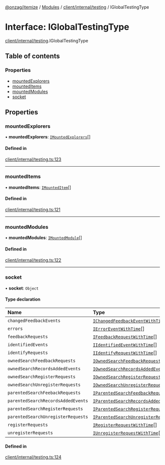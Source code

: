 [@onzag/itemize](../README.md) / [Modules](../modules.md) / [client/internal/testing](../modules/client_internal_testing.md) / IGlobalTestingType

# Interface: IGlobalTestingType

[client/internal/testing](../modules/client_internal_testing.md).IGlobalTestingType

## Table of contents

### Properties

- [mountedExplorers](client_internal_testing.IGlobalTestingType.md#mountedexplorers)
- [mountedItems](client_internal_testing.IGlobalTestingType.md#mounteditems)
- [mountedModules](client_internal_testing.IGlobalTestingType.md#mountedmodules)
- [socket](client_internal_testing.IGlobalTestingType.md#socket)

## Properties

### mountedExplorers

• **mountedExplorers**: [`IMountedExplorers`](client_internal_testing.IMountedExplorers.md)[]

#### Defined in

[client/internal/testing.ts:123](https://github.com/onzag/itemize/blob/f2db74a5/client/internal/testing.ts#L123)

___

### mountedItems

• **mountedItems**: [`IMountedItem`](client_internal_testing.IMountedItem.md)[]

#### Defined in

[client/internal/testing.ts:121](https://github.com/onzag/itemize/blob/f2db74a5/client/internal/testing.ts#L121)

___

### mountedModules

• **mountedModules**: [`IMountedModule`](client_internal_testing.IMountedModule.md)[]

#### Defined in

[client/internal/testing.ts:122](https://github.com/onzag/itemize/blob/f2db74a5/client/internal/testing.ts#L122)

___

### socket

• **socket**: `Object`

#### Type declaration

| Name | Type |
| :------ | :------ |
| `changedFeedbackEvents` | [`IChangedFeedbackEventWithTime`](client_internal_testing.IChangedFeedbackEventWithTime.md)[] |
| `errors` | [`IErrorEventWithTime`](client_internal_testing.IErrorEventWithTime.md)[] |
| `feedbackRequests` | [`IFeedbackRequestWithTime`](client_internal_testing.IFeedbackRequestWithTime.md)[] |
| `identifiedEvents` | [`IIdentifiedEventWithTime`](client_internal_testing.IIdentifiedEventWithTime.md)[] |
| `identifyRequests` | [`IIdentifyRequestWithTime`](client_internal_testing.IIdentifyRequestWithTime.md)[] |
| `ownedSearchFeedbackRequests` | [`IOwnedSearchFeedbackRequestWithTime`](client_internal_testing.IOwnedSearchFeedbackRequestWithTime.md)[] |
| `ownedSearchRecordsAddedEvents` | [`IOwnedSearchRecordsAddedEventWithTime`](client_internal_testing.IOwnedSearchRecordsAddedEventWithTime.md)[] |
| `ownedSearchRegisterRequests` | [`IOwnedSearchRegisterRequestWithTime`](client_internal_testing.IOwnedSearchRegisterRequestWithTime.md)[] |
| `ownedSearchUnregisterRequests` | [`IOwnedSearchUnregisterRequestWithTime`](client_internal_testing.IOwnedSearchUnregisterRequestWithTime.md)[] |
| `parentedSearchFeebackRequests` | [`IParentedSearchFeedbackRequestWithTime`](client_internal_testing.IParentedSearchFeedbackRequestWithTime.md)[] |
| `parentedSearchRecordsAddedEvents` | [`IParentedSearchRecordsAddedEventWithTime`](client_internal_testing.IParentedSearchRecordsAddedEventWithTime.md)[] |
| `parentedSearchRegisterRequests` | [`IParentedSearchRegisterRequestWithTime`](client_internal_testing.IParentedSearchRegisterRequestWithTime.md)[] |
| `parentedSearchUnregisterRequests` | [`IParentedSearchUnregisterRequestWithTime`](client_internal_testing.IParentedSearchUnregisterRequestWithTime.md)[] |
| `registerRequests` | [`IRegisterRequestWithTime`](client_internal_testing.IRegisterRequestWithTime.md)[] |
| `unregisterRequests` | [`IUnregisterRequestWithTime`](client_internal_testing.IUnregisterRequestWithTime.md)[] |

#### Defined in

[client/internal/testing.ts:124](https://github.com/onzag/itemize/blob/f2db74a5/client/internal/testing.ts#L124)
